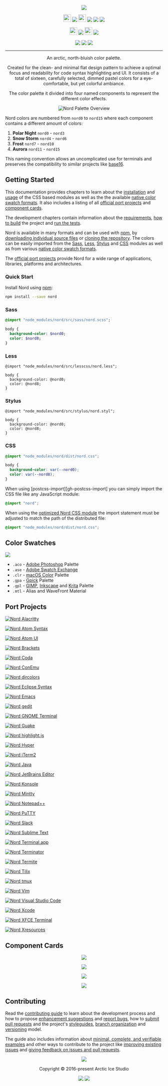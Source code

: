 <p align="center"><img src="https://cdn.rawgit.com/arcticicestudio/nord/develop/assets/nord-logo-banner.svg"/></p>

<p align="center"><img src="https://assets-cdn.github.com/favicon.ico" width=24 height=24/> <a href="https://github.com/arcticicestudio/nord/releases/latest"><img src="https://img.shields.io/github/release/arcticicestudio/nord.svg?style=flat-square"/></a> <img src="https://www.npmjs.com/static/images/touch-icons/favicon-32x32.png" width=24 height=24/> <a href="https://www.npmjs.com/package/nord"><img src="https://img.shields.io/npm/v/nord.svg?style=flat-square"/></a> <a href="https://www.npmjs.com/package/nord"><img src="https://img.shields.io/npm/dt/nord.svg?style=flat-square"/></a> <a href="https://www.npmjs.com/package/nord"><img src="https://img.shields.io/npm/dm/nord.svg?style=flat-square"/></a></p>

<p align="center"><img src="https://cdn.travis-ci.org/images/favicon-c566132d45ab1a9bcae64d8d90e4378a.svg" width=24 height=24/> <a href="https://travis-ci.org/arcticicestudio/nord"><img src="https://img.shields.io/travis/arcticicestudio/nord/develop.svg?style=flat-square"/></a> <img src="https://circleci.com/favicon.ico" width=24 height=24/> <a href="https://circleci.com/gh/arcticicestudio/nord"><img src="https://img.shields.io/circleci/project/github/arcticicestudio/nord/develop.svg?style=flat-square"/></a></p>

<p align="center"><a href="https://arcticicestudio.github.io/nord"><img src="https://img.shields.io/badge/Docs-0.2.0-5E81AC.svg?style=flat-square"/></a> <a href="https://arcticicestudio.github.io/nord/sassdoc"><img src="https://img.shields.io/badge/SassDoc-0.2.0-5E81AC.svg?style=flat-square"/></a> <a href="https://github.com/arcticicestudio/nord/blob/v0.2.0/CHANGELOG.md"><img src="https://img.shields.io/badge/Changelog-0.2.0-5E81AC.svg?style=flat-square"/></a></p>

---

<p align="center">An arctic, north-bluish color palette.</p>

<p align="center">Created for the clean- and minimal flat design pattern to achieve a optimal focus and readability for code syntax highlighting and UI.
It consists of a total of sixteen, carefully selected, dimmed pastel colors for a eye-comfortable, but yet colorful ambiance.</p>

<p align="center">The color palette it divided into four named components to represent the different color effects.</p>

<p align="center"><img src="https://cdn.rawgit.com/arcticicestudio/nord/develop/assets/nord-overview.svg" alt="Nord Palette Overview"/></p>

Nord colors are numbered from `nord0` to `nord15` where each component contains a different amount of colors:

1. **Polar Night** `nord0` - `nord3`
2. **Snow Storm** `nord4` - `nord6`
3. **Frost** `nord7` - `nord10`
4. **Aurora** `nord11` - `nord15`

This naming convention allows an uncomplicated use for terminals and preserves the compatibility to similar projects like [base16][base16].

## Getting Started

This documentation provides chapters to learn about the [installation][ghio-docs-getting-started-installation] and [usage][ghio-docs-getting-started-usage] of the CSS based modules as well as the the available [native color swatch formats][ghio-docs-introduction-color-swatches]. It also includes a listing of all [official port projects][ghio-docs-introduction-port-projects] and [component cards][ghio-docs-introduction-component-cards].

The development chapters contain information about the [requirements][ghio-docs-dev-requirements], [how to build][ghio-docs-dev-building] the project and [run the tests][ghio-docs-dev-testing].

Nord is available in many formats and can be used with [npm][npm], by [downloading individual source files][gh-tree-src] or [cloning the repository][gh-repo]. The colors can be easily imported from the [Sass][sass], [Less][less], [Stylus][stylus] and [CSS][mdn-css-vars] modules as well as from various [native color swatch formats](#color-swatches).

The [official port projects](#port-projects) provide Nord for a wide range of applications, libraries, platforms and architectures.

### Quick Start

Install Nord using [npm][npm]:

```sh
npm install --save nord
```

### Sass

```sass
@import "node_modules/nord/src/sass/nord.scss";

body {
  background-color: $nord0;
  color: $nord8;
}
```

### Less

```less
@import "node_modules/nord/src/lesscss/nord.less";

body {
  background-color: @nord0;
  color: @nord8;
}
```

### Stylus

```stylus
@import "node_modules/nord/src/stylus/nord.styl";

body {
  background-color: @nord0;
  color: @nord8;
}
```

### CSS

```css
@import "node_modules/nord/dist/nord.css";

body {
  background-color: var(--nord0);
  color: var(--nord8);
}
```

When using [postcss-import][gh-postcss-import] you can simply import the CSS file like any JavaScript module:

```css
@import "nord";
```

When using the [optimized Nord CSS module][ghio-docs-dev-building-optimized-css-module] the import statement must be adjusted to match the path of the distributed file:

```css
@import "node_modules/nord/dist/nord.css";
```

## Color Swatches

![][assets-color-swatch]

* `.aco` - [Adobe Photoshop][adobe-photoshop] Palette
* `.ase` - [Adobe Swatch Exchange][adobe-help-color-swatches]
* `.clr` - [macOS Color][apple-macos-design-guidelines-color] Palette
* `.gpa` - [Gpick][gpick] Palette
* `.gpl` - [GIMP][gimp-doc-color-palette], [Inkscape][inkscape-wiki-color-palette] and [Krita][krita-doc-color-palette] Palette
* `.mtl` - Alias and WaveFront Material

## Port Projects

[![Nord Alacritty][assets-port-banner-alacritty]][gh-repo-nord-alacritty]

[![Nord Atom Syntax][assets-port-banner-atom-syntax]][atom-pkg-atom-syntax]

[![Nord Atom UI][assets-port-banner-atom-ui]][atom-pkg-atom-ui]

[![Nord Brackets][assets-port-banner-brackets]][gh-repo-nord-brackets]

[![Nord Coda][assets-port-banner-coda]][gh-repo-nord-coda]

[![Nord ConEmu][assets-port-banner-conemu]][gh-repo-nord-conemu]

[![Nord dircolors][assets-port-banner-dircolors]][gh-repo-nord-dircolors]

[![Nord Eclipse Syntax][assets-port-banner-eclipse-syntax]][gh-repo-nord-eclipse-syntax]

[![Nord Emacs][assets-port-banner-emacs]][gh-repo-nord-emacs]

[![Nord gedit][assets-port-banner-gedit]][gh-repo-nord-gedit]

[![Nord GNOME Terminal][assets-port-banner-gnome-terminal]][gh-repo-nord-gnome-terminal]

[![Nord Guake][assets-port-banner-guake]][gh-repo-nord-guake]

[![Nord highlight.js][assets-port-banner-highlightjs]][gh-repo-nord-highlightjs]

[![Nord Hyper][assets-port-banner-hyper]][gh-repo-nord-hyper]

[![Nord iTerm2][assets-port-banner-iterm2]][gh-repo-nord-iterm2]

[![Nord Java][assets-port-banner-java]][gh-repo-nord-java]

[![Nord JetBrains Editor][assets-port-banner-jetbrains-editor]][gh-repo-nord-jetbrains-editor]

[![Nord Konsole][assets-port-banner-konsole]][gh-repo-nord-konsole]

[![Nord Mintty][assets-port-banner-mintty]][gh-repo-nord-mintty]

[![Nord Notepad++][assets-port-banner-notepadplusplus]][gh-repo-nord-notepadplusplus]

[![Nord PuTTY][assets-port-banner-putty]][gh-repo-nord-putty]

[![Nord Slack][assets-port-banner-slack]][gh-repo-nord-slack]

[![Nord Sublime Text][assets-port-banner-sublime-text]][gh-repo-nord-sublime-text]

[![Nord Terminal.app][assets-port-banner-terminal-app]][gh-repo-nord-terminal-app]

[![Nord Terminator][assets-port-banner-terminator]][gh-repo-nord-terminator]

[![Nord Termite][assets-port-banner-termite]][gh-repo-nord-termite]

[![Nord Tilix][assets-port-banner-tilix]][gh-repo-nord-tilix]

[![Nord tmux][assets-port-banner-tmux]][gh-repo-nord-tmux]

[![Nord Vim][assets-port-banner-vim]][gh-repo-nord-vim]

[![Nord Visual Studio Code][assets-port-banner-visual-studio-code]][gh-repo-nord-visual-studio-code]

[![Nord Xcode][assets-port-banner-xcode]][gh-repo-nord-xcode]

[![Nord XFCE Terminal][assets-port-banner-xfce-terminal]][gh-repo-nord-xfce-terminal]

[![Nord Xresources][assets-port-banner-xresources]][gh-repo-nord-xresources]

## Component Cards

<p align="center"><img src="https://cdn.rawgit.com/arcticicestudio/nord/develop/assets/nord-component-polar-night.svg"/></p>

<p align="center"><img src="https://cdn.rawgit.com/arcticicestudio/nord/develop/assets/nord-component-snow-storm.svg"/></p>

<p align="center"><img src="https://cdn.rawgit.com/arcticicestudio/nord/develop/assets/nord-component-frost.svg"/></p>

<p align="center"><img src="https://cdn.rawgit.com/arcticicestudio/nord/develop/assets/nord-component-aurora.svg"/></p>

## Contributing

Read the [contributing guide][ghio-docs-dev-contributing] to learn about the development process and how to propose [enhancement suggestions][ghio-docs-dev-contributing-enhancements] and [report bugs][ghio-docs-dev-contributing-bug-reports], how to [submit pull requests][ghio-docs-dev-contributing-pr] and the project's [styleguides][ghio-docs-dev-contributing-styleguides], [branch organization][ghio-docs-dev-contributing-branch-org] and [versioning][ghio-docs-dev-contributing-versioning] model.

The guide also includes information about [minimal, complete, and verifiable examples][ghio-docs-dev-contributing-mcve] and other ways to contribute to the project like [improving existing issues][ghio-docs-dev-contributing-other-improve-issues] and [giving feedback on issues and pull requests][ghio-docs-dev-contributing-other-feedback].

<p align="center"><img src="https://cdn.rawgit.com/arcticicestudio/nord/develop/assets/banner-footer-mountains.svg" /></p>

<p align="center">Copyright &copy; 2016-present Arctic Ice Studio</p>

<p align="center"><a href="https://github.com/arcticicestudio/nord/blob/develop/LICENSE.md"><img src="https://img.shields.io/badge/License-MIT-5E81AC.svg?style=flat-square"/></a> <a href="https://creativecommons.org/licenses/by-sa/4.0"><img src="https://img.shields.io/badge/License-CC_BY--SA_4.0-5E81AC.svg?style=flat-square"/></a></p>

[adobe-help-color-swatches]: https://helpx.adobe.com/illustrator/using/using-creating-swatches.html
[adobe-photoshop]: http://adobe.com/products/photoshop
[apple-macos-design-guidelines-color]: https://developer.apple.com/macos/human-interface-guidelines/visual-design/color
[assets-color-swatch]: https://cdn.rawgit.com/arcticicestudio/nord/develop/assets/icon-color-swatch.svg
[assets-port-banner-alacritty]: https://cdn.rawgit.com/arcticicestudio/nord/develop/assets/nord-alacritty-banner.svg
[assets-port-banner-atom-syntax]: https://cdn.rawgit.com/arcticicestudio/nord/develop/assets/nord-atom-syntax-banner.svg
[assets-port-banner-atom-ui]: https://cdn.rawgit.com/arcticicestudio/nord/develop/assets/nord-atom-ui-banner.svg
[assets-port-banner-brackets]: https://cdn.rawgit.com/arcticicestudio/nord/develop/assets/nord-brackets-banner.svg
[assets-port-banner-coda]: https://cdn.rawgit.com/arcticicestudio/nord/develop/assets/nord-coda-banner.svg
[assets-port-banner-conemu]: https://cdn.rawgit.com/arcticicestudio/nord/develop/assets/nord-conemu-banner.svg
[assets-port-banner-dircolors]: https://cdn.rawgit.com/arcticicestudio/nord/develop/assets/nord-dircolors-banner.svg
[assets-port-banner-eclipse-syntax]: https://cdn.rawgit.com/arcticicestudio/nord/develop/assets/nord-eclipse-syntax-banner.svg
[assets-port-banner-emacs]: https://cdn.rawgit.com/arcticicestudio/nord/develop/assets/nord-emacs-banner.svg
[assets-port-banner-gedit]: https://cdn.rawgit.com/arcticicestudio/nord/develop/assets/nord-gedit-banner.svg
[assets-port-banner-gnome-terminal]: https://cdn.rawgit.com/arcticicestudio/nord/develop/assets/nord-gnome-terminal-banner.svg
[assets-port-banner-guake]: https://cdn.rawgit.com/arcticicestudio/nord/develop/assets/nord-guake-banner.svg
[assets-port-banner-highlightjs]: https://cdn.rawgit.com/arcticicestudio/nord/develop/assets/nord-highlightjs-banner.svg
[assets-port-banner-hyper]: https://cdn.rawgit.com/arcticicestudio/nord/develop/assets/nord-hyper-banner.svg
[assets-port-banner-iterm2]: https://cdn.rawgit.com/arcticicestudio/nord/develop/assets/nord-iterm2-banner.svg
[assets-port-banner-java]: https://cdn.rawgit.com/arcticicestudio/nord/develop/assets/nord-java-banner.svg
[assets-port-banner-jetbrains-editor]: https://cdn.rawgit.com/arcticicestudio/nord/develop/assets/nord-jetbrains-editor-banner.svg
[assets-port-banner-konsole]: https://cdn.rawgit.com/arcticicestudio/nord/develop/assets/nord-konsole-banner.svg
[assets-port-banner-mintty]: https://cdn.rawgit.com/arcticicestudio/nord/develop/assets/nord-mintty-banner.svg
[assets-port-banner-notepadplusplus]: https://cdn.rawgit.com/arcticicestudio/nord/develop/assets/nord-notepadplusplus-banner.svg
[assets-port-banner-putty]: https://cdn.rawgit.com/arcticicestudio/nord/develop/assets/nord-putty-banner.svg
[assets-port-banner-slack]: https://cdn.rawgit.com/arcticicestudio/nord/develop/assets/nord-slack-banner.svg
[assets-port-banner-sublime-text]: https://cdn.rawgit.com/arcticicestudio/nord/develop/assets/nord-sublime-text-banner.svg
[assets-port-banner-terminal-app]: https://cdn.rawgit.com/arcticicestudio/nord/develop/assets/nord-terminal-app-banner.svg
[assets-port-banner-terminator]: https://cdn.rawgit.com/arcticicestudio/nord/develop/assets/nord-terminator-banner.svg
[assets-port-banner-termite]: https://cdn.rawgit.com/arcticicestudio/nord/develop/assets/nord-termite-banner.svg
[assets-port-banner-tilix]: https://cdn.rawgit.com/arcticicestudio/nord/develop/assets/nord-tilix-banner.svg
[assets-port-banner-tmux]: https://cdn.rawgit.com/arcticicestudio/nord/develop/assets/nord-tmux-banner.svg
[assets-port-banner-vim]: https://cdn.rawgit.com/arcticicestudio/nord/develop/assets/nord-vim-banner.svg
[assets-port-banner-visual-studio-code]: https://cdn.rawgit.com/arcticicestudio/nord/develop/assets/nord-visual-studio-code-banner.svg
[assets-port-banner-xcode]: https://cdn.rawgit.com/arcticicestudio/nord/develop/assets/nord-xcode-banner.svg
[assets-port-banner-xfce-terminal]: https://cdn.rawgit.com/arcticicestudio/nord/develop/assets/nord-xfce-terminal-banner.svg
[assets-port-banner-xresources]: https://cdn.rawgit.com/arcticicestudio/nord/develop/assets/nord-xresources-banner.svg
[atom-pkg-atom-syntax]: https://atom.io/themes/nord-atom-syntax
[atom-pkg-atom-ui]: https://atom.io/themes/nord-atom-ui
[base16]: http://chriskempson.com/projects/base16
[gh-repo]: https://github.com/arcticicestudio/nord.git
[gh-repo-nord-alacritty]: https://github.com/arcticicestudio/nord-alacritty
[gh-repo-nord-brackets]: https://github.com/arcticicestudio/nord-brackets
[gh-repo-nord-coda]: https://github.com/arcticicestudio/nord-coda
[gh-repo-nord-conemu]: https://github.com/arcticicestudio/nord-conemu
[gh-repo-nord-dircolors]: https://github.com/arcticicestudio/nord-dircolors
[gh-repo-nord-eclipse-syntax]: https://github.com/arcticicestudio/nord-eclipse-syntax
[gh-repo-nord-emacs]: https://github.com/arcticicestudio/nord-emacs
[gh-repo-nord-gedit]: https://github.com/arcticicestudio/nord-gedit
[gh-repo-nord-gnome-terminal]: https://github.com/arcticicestudio/nord-gnome-terminal
[gh-repo-nord-guake]: https://github.com/arcticicestudio/nord-gnome-terminal
[gh-repo-nord-highlightjs]: https://github.com/arcticicestudio/nord-highlightjs
[gh-repo-nord-hyper]: https://github.com/arcticicestudio/nord-hyper
[gh-repo-nord-iterm2]: https://github.com/arcticicestudio/nord-iterm2
[gh-repo-nord-java]: https://github.com/arcticicestudio/nord-java
[gh-repo-nord-jetbrains-editor]: https://github.com/arcticicestudio/nord-jetbrains-editor
[gh-repo-nord-konsole]: https://github.com/arcticicestudio/nord-konsole
[gh-repo-nord-mintty]: https://github.com/arcticicestudio/nord-mintty
[gh-repo-nord-notepadplusplus]: https://github.com/arcticicestudio/nord-notepadplusplus
[gh-repo-nord-putty]: https://github.com/arcticicestudio/nord-putty
[gh-repo-nord-slack]: https://github.com/arcticicestudio/nord-slack
[gh-repo-nord-sublime-text]: https://github.com/arcticicestudio/nord-sublime-text
[gh-repo-nord-terminal-app]: https://github.com/arcticicestudio/nord-terminal-app
[gh-repo-nord-terminator]: https://github.com/arcticicestudio/nord-terminator
[gh-repo-nord-termite]: https://github.com/arcticicestudio/nord-termite
[gh-repo-nord-tilix]: https://github.com/arcticicestudio/nord-tilix
[gh-repo-nord-tmux]: https://github.com/arcticicestudio/nord-tmux
[gh-repo-nord-vim]: https://github.com/arcticicestudio/nord-vim
[gh-repo-nord-visual-studio-code]: https://github.com/arcticicestudio/nord-visual-studio-code
[gh-repo-nord-xcode]: https://github.com/arcticicestudio/nord-xcode
[gh-repo-nord-xfce-terminal]: https://github.com/arcticicestudio/nord-xfce-terminal
[gh-repo-nord-xresources]: https://github.com/arcticicestudio/nord-xresources
[gh-repo-postcss-import]: https://github.com/postcss/postcss-import
[gh-tree-src]: https://github.com/arcticicestudio/nord/tree/develop/src
[ghio-docs]: https://arcticicestudio.github.io/nord
[ghio-docs-dev-building]: https://arcticicestudio.github.io/nord/development/building.html
[ghio-docs-dev-building-optimized-css-module]: https://arcticicestudio.github.io/nord/development/building.html#optimized-css-module
[ghio-docs-dev-contributing]: https://arcticicestudio.github.io/nord/development/contributing.html
[ghio-docs-dev-contributing-branch-org]: https://arcticicestudio.github.io/nord/development/contributing.html#branch-organization
[ghio-docs-dev-contributing-bug-reports]: https://arcticicestudio.github.io/nord/development/contributing.html#bug-reports
[ghio-docs-dev-contributing-enhancements]: https://arcticicestudio.github.io/nord/development/contributing.html#enhancement-suggestions
[ghio-docs-dev-contributing-mcve]: https://arcticicestudio.github.io/nord/development/contributing.html#mcve
[ghio-docs-dev-contributing-other-feedback]: https://arcticicestudio.github.io/nord/development/contributing.html#give-feedback-on-issues-and-pull-requests
[ghio-docs-dev-contributing-other-improve-issues]: https://arcticicestudio.github.io/nord/development/contributing.html#improve-issues
[ghio-docs-dev-contributing-pr]: https://arcticicestudio.github.io/nord/development/contributing.html#pull-requests
[ghio-docs-dev-contributing-styleguides]: https://arcticicestudio.github.io/nord/development/contributing.html#styleguides
[ghio-docs-dev-contributing-versioning]: https://arcticicestudio.github.io/nord/development/contributing.html#versioning
[ghio-docs-dev-requirements]: https://arcticicestudio.github.io/nord/development/requirements.html
[ghio-docs-dev-testing]: https://arcticicestudio.github.io/nord/development/testing.html
[ghio-docs-getting-started-installation]: https://arcticicestudio.github.io/nord/getting-started/installation.html
[ghio-docs-getting-started-usage]: https://arcticicestudio.github.io/nord/getting-started/usage.html
[ghio-docs-introduction-color-swatches]: https://arcticicestudio.github.io/nord/introduction/color-swatches.html
[ghio-docs-introduction-component-cards]: https://arcticicestudio.github.io/nord/introduction/component-cards.html
[ghio-docs-introduction-port-projects]: https://arcticicestudio.github.io/nord/introduction/port-projects.html
[gimp-doc-color-palette]: https://docs.gimp.org/en/gimp-concepts-palettes.html
[gpick]: http://gpick.org
[inkscape-wiki-color-palette]: http://wiki.inkscape.org/wiki/index.php/ColorPalette
[krita-doc-color-palette]: https://docs.krita.org/Palette
[less]: http://lesscss.org
[mdn-css-vars]: https://developer.mozilla.org/en-US/docs/Web/CSS/Using_CSS_variables
[npm]: https://npmjs.com
[sass]: http://sass-lang.com
[stylus]: http://stylus-lang.com
